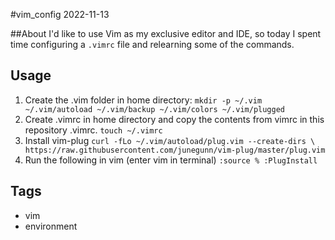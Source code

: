 #vim_config
2022-11-13

##About
I'd like to use Vim as my exclusive editor and IDE, so today I spent time
configuring a `.vimrc` file and relearning some of the commands.

## Usage
1. Create the .vim folder in home directory: 
`mkdir -p ~/.vim ~/.vim/autoload ~/.vim/backup ~/.vim/colors ~/.vim/plugged`
2. Create .vimrc in home directory and copy the contents from vimrc in this repository
   .vimrc.
`touch ~/.vimrc`
3. Install vim-plug
`curl -fLo ~/.vim/autoload/plug.vim --create-dirs \
    https://raw.githubusercontent.com/junegunn/vim-plug/master/plug.vim`
4. Run the following in vim (enter vim in terminal)
`:source %
:PlugInstall
`
## Tags
- vim
- environment

